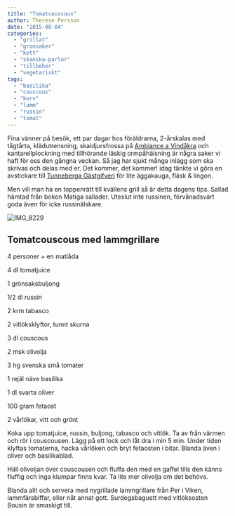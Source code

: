 ```yaml
---
title: "Tomatcouscous"
author: Therese Persson
date: "2015-08-04"
categories: 
  - "grillat"
  - "gronsaker"
  - "kott"
  - "skanska-parlor"
  - "tillbehor"
  - "vegetariskt"
tags: 
  - "basilika"
  - "couscous"
  - "korv"
  - "lamm"
  - "russin"
  - "tomat"
---
```


Fina vänner på besök, ett par dagar hos föräldrarna, 2-årskalas med tågtårta, klädutrensning, skaldjursfrossa på [Ambiance a Vindåkra](https://www.ambiancerestaurant.se) och kantarellplockning med tillhörande läskig ormpåhälsning är några saker vi haft för oss den gångna veckan. Så jag har sjukt många inlägg som ska skrivas och delas med er. Det kommer, det kommer! idag tänkte vi göra en avstickare till [Tunneberga Gästgifveri](https://www.tunneberga.se) för lite äggakauga, fläsk & lingon.

Men vill man ha en toppenrätt till kvällens grill så är detta dagens tips. Sallad hämtad från boken Matiga sallader. Uteslut inte russinen, förvånadsvärt goda även för icke russinälskare.

![IMG_8229](/static/img/IMG_8229)

## **Tomatcouscous med lammgrillare**

4 personer + en matlåda

4 dl tomatjuice

1 grönsaksbuljong

1/2 dl russin

2 krm tabasco

2 vitlöksklyftor, tunnt skurna

3 dl couscous

2 msk olivolja

3 hg svenska små tomater

1 rejäl näve basilika

1 dl svarta oliver

100 gram fetaost

2 vårlökar, vitt och grönt

Koka upp tomatjuice, russin, buljong, tabasco och vitlök. Ta av från värmen och rör i couscousen. Lägg på ett lock och låt dra i min 5 min. Under tiden klyftas tomaterna, hacka vårlöken och bryt fetaosten i bitar. Blanda även i oliver och basilikablad.

Häll olivoljan över couscousen och fluffa den med en gaffel tills den känns fluffig och inga klumpar finns kvar. Ta lite mer olivolja om det behövs.

Blanda allt och servera med nygrillade lammgrillare från Per i Viken, lammfärsbiffar, eller nåt annat gott. Surdegsbaguett med vitlöksosten Bousin är smaskigt till.
